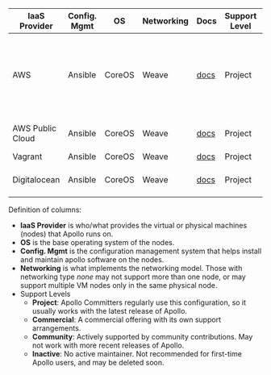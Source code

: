 IaaS Provider  | Config. Mgmt | OS     | Networking  | Docs                                                   | Support Level                | Notes
-------------- | ------------ | ------ | ----------  | ----------------------------------------------------   | ---------------------------- | -----
AWS            | Ansible       | CoreOS | Weave       | [docs](../../docs/getting-started-guides/aws.md)       | Project                      | AWS private VPC with NAT gateway server for SSH/VPN
AWS Public Cloud   | Ansible      | CoreOS | Weave       | [docs](../../docs/getting-started-guides/aws-public.md)   | Project                      | Public cloud instances
Vagrant        | Ansible      | CoreOS | Weave       | [docs](../../docs/getting-started-guides/vagrant.md)    | Project                      |
Digitalocean   | Ansible      | CoreOS | Weave       | [docs](../../docs/getting-started-guides/digitalocean.md)   | Project                      | Public cloud instances


Definition of columns:

  - **IaaS Provider** is who/what provides the virtual or physical machines (nodes) that Apollo runs on.
  - **OS** is the base operating system of the nodes.
  - **Config. Mgmt** is the configuration management system that helps install and maintain apollo software on the
    nodes.
  - **Networking** is what implements the networking model.  Those with networking type
    _none_ may not support more than one node, or may support multiple VM nodes only in the same physical node.
  - Support Levels
    - **Project**:  Apollo Committers regularly use this configuration, so it usually works with the latest release
      of Apollo.
    - **Commercial**: A commercial offering with its own support arrangements.
    - **Community**: Actively supported by community contributions. May not work with more recent releases of Apollo.
    - **Inactive**: No active maintainer.  Not recommended for first-time Apollo users, and may be deleted soon.

